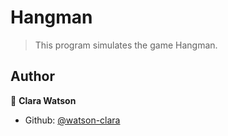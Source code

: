 <h1>Hangman </h1>
<p>
</p>

> This program simulates the game Hangman. 

## Author

👤 **Clara Watson**

* Github: [@watson-clara](https://github.com/watson-clara)


